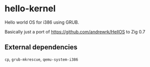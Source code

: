 # hello-kernel
Hello world OS for i386 using GRUB.

Basically just a port of https://github.com/andrewrk/HellOS to Zig 0.7


## External dependencies
`cp`, `grub-mkrescue`, `qemu-system-i386`
